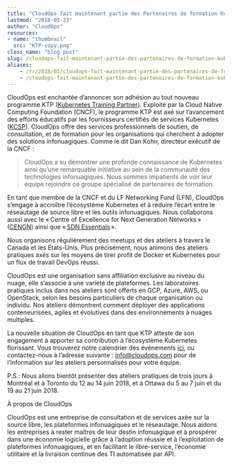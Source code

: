 ```yaml
---
title: "CloudOps fait maintenant partie des Partenaires de formation Kubernetes (Kubernetes Training Partner ou KTP)"
lastmod: "2018-05-23"
author: "CloudOps"
resources:
- name: "thumbnail"
  src: "KTP-copy.png"
class_name: "blog post"
slug: /cloudops-fait-maintenant-partie-des-partenaires-de-formation-kubernetes
aliases:
    - /fr/2018/05/cloudops-fait-maintenant-partie-des-partenaires-de-formation-kubernetes-kubernetes-training-partner-ou-ktp/
    - /cloudops-fait-maintenant-partie-des-partenaires-de-formation-kubernetes
---
```


<p>CloudOps est enchantée d’annoncer son adhésion au tout nouveau programme KTP (<a href="https://www.cncf.io/announcement/2018/05/02/cloud-native-computing-foundation-announces-new-partner-program-for-kubernetes-training-partners-ktp/" target="_blank">Kubernetes Training Partner</a>). Exploité par la Cloud Native Computing Foundation (CNCF), le programme KTP est axé sur l’avancement des efforts éducatifs par les fournisseurs certifiés de services Kubernetes (<a href="https://www.cncf.io/certification/kcsp/" target="_blank">KCSP</a>). CloudOps offre des services professionnels de soutien, de consultation, et de formation pour les organisations qui cherchent à adopter des solutions infonuagiques. Comme le dit Dan Kohn, directeur exécutif de la CNCF :</p>

<blockquote><p>CloudOps a su démontrer une profonde connaissance de Kubernetes ainsi qu’une remarquable initiative au sein de la communauté des technologies infonuagiques. Nous sommes impatients de voir leur équipe rejoindre ce groupe spécialisé de partenaires de formation.</p></blockquote>

<p>En tant que membre de la CNCF et du LF Networking Fund (LFN), CloudOps s’engage à accroître l’écosystème Kubernetes et à réduire l’écart entre le réseautage de source libre et les outils infonuagiques. Nous collaborons aussi avec le « Centre of Excellence for Next Generation Networks » (<a href="https://www.cengn.ca/" target="_blank">CENGN</a>) ainsi que « <a href="http://www.sdnessentials.com/" target="_blank">SDN Essentials</a> ».</p>

<p>Nous organisons régulièrement des meetups et des ateliers à travers le Canada et les États-Unis. Plus précisément, nous animons des ateliers pratiques axés sur les moyens de tirer profit de Docker et Kubernetes pour un flux de travail DevOps réussi.</p>

<p>CloudOps est une organisation sans affiliation exclusive au niveau du nuage, elle s’associe à une variété de plateformes. Les laboratoires pratiques inclus dans nos ateliers sont offerts en GCP, Azure, AWS, ou OpenStack, selon les besoins particuliers de chaque organisation ou individu. Nos ateliers démontrent comment déployer des applications conteneurisées, agiles et évolutives dans des environnements à nuages multiples.</p>

<p>La nouvelle situation de CloudOps en tant que KTP atteste de son engagement à apporter sa contribution à l’écosystème Kubernetes florissant. Vous trouverez notre calendrier des événements <a href="https://www.cloudops.com/fr/ateliers-docker-kubernetes/" target="_blank">ici</a>, ou contactez-nous à l’adresse suivante : <a href="mailto:info@cloudops.com" target="_blank">info@cloudops.com</a> pour de l’information sur les ateliers personnalisés pour votre équipe.</p>

<p>P.S.: Nous allons bientôt présenter des ateliers pratiques de trois jours à Montréal et à Toronto du 12 au 14 juin 2018, et à Ottawa du 5 au 7 juin et du 19 au 21 juin 2018.</p>

<p>À propos de CloudOps</p>

<p>CloudOps est une entreprise de consultation et de services axée sur la source libre, les plateformes infonuagiques et le réseautage. Nous aidons les entreprises à rester maîtres de leur destin infonuagique et à prospérer dans une économie logicielle grâce à l’adoption réussie et à l’exploitation de plateformes infonuagiques, et en facilitant le libre-service, l’économie utilitaire et la livraison continue des TI automatisée par API.</p>
